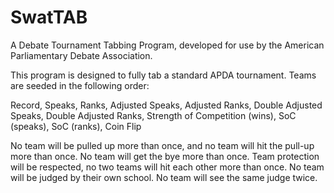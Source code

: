 SwatTAB
=======

A Debate Tournament Tabbing Program, developed for use by the American Parliamentary Debate Association.

This program is designed to fully tab a standard APDA tournament. Teams are seeded in the following order:

Record, Speaks, Ranks, Adjusted Speaks, Adjusted Ranks, Double Adjusted Speaks, Double Adjusted Ranks, Strength of 
Competition (wins), SoC (speaks), SoC (ranks), Coin Flip

No team will be pulled up more than once, and no team will hit the pull-up more than once. No team will get the bye more than once. 
Team protection will be respected, no two teams will hit each other more than once. 
No team will be judged by their own school. No team will see the same judge twice.
